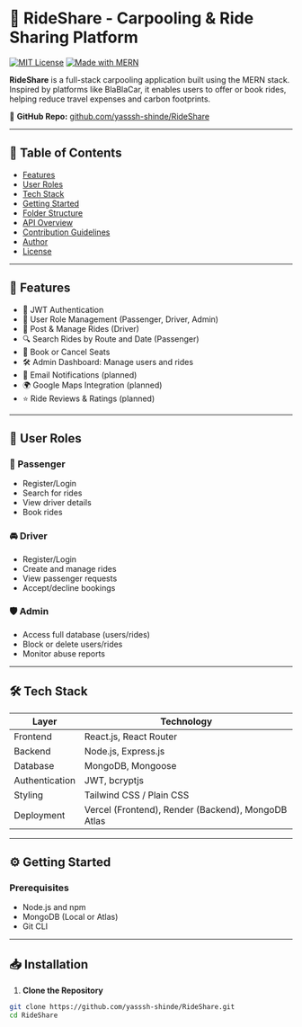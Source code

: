# 🚗 RideShare - Carpooling & Ride Sharing Platform

[![MIT License](https://img.shields.io/badge/license-MIT-blue.svg)](LICENSE)
[![Made with MERN](https://img.shields.io/badge/stack-MERN-green)](https://github.com/yasssh-shinde/RideShare)

**RideShare** is a full-stack carpooling application built using the MERN stack. Inspired by platforms like BlaBlaCar, it enables users to offer or book rides, helping reduce travel expenses and carbon footprints.

🔗 **GitHub Repo:** [github.com/yasssh-shinde/RideShare](https://github.com/yasssh-shinde/RideShare)

---

## 📌 Table of Contents

- [Features](#features)
- [User Roles](#user-roles)
- [Tech Stack](#tech-stack)
- [Getting Started](#getting-started)
- [Folder Structure](#folder-structure)
- [API Overview](#api-overview)
- [Contribution Guidelines](#contribution-guidelines)
- [Author](#author)
- [License](#license)

---

## 🚀 Features

- 🔐 JWT Authentication
- 🧍 User Role Management (Passenger, Driver, Admin)
- 🚗 Post & Manage Rides (Driver)
- 🔍 Search Rides by Route and Date (Passenger)
- 📅 Book or Cancel Seats
- 🛠 Admin Dashboard: Manage users and rides
- 📩 Email Notifications (planned)
- 🌍 Google Maps Integration (planned)
- ⭐ Ride Reviews & Ratings (planned)

---

## 👤 User Roles

### 🚶 Passenger
- Register/Login
- Search for rides
- View driver details
- Book rides

### 🚘 Driver
- Register/Login
- Create and manage rides
- View passenger requests
- Accept/decline bookings

### 🛡 Admin
- Access full database (users/rides)
- Block or delete users/rides
- Monitor abuse reports

---

## 🛠️ Tech Stack

| Layer        | Technology                |
|--------------|---------------------------|
| Frontend     | React.js, React Router    |
| Backend      | Node.js, Express.js       |
| Database     | MongoDB, Mongoose         |
| Authentication | JWT, bcryptjs           |
| Styling      | Tailwind CSS / Plain CSS  |
| Deployment   | Vercel (Frontend), Render (Backend), MongoDB Atlas |

---

## ⚙️ Getting Started

### Prerequisites

- Node.js and npm
- MongoDB (Local or Atlas)
- Git CLI

---

## 📥 Installation

1. **Clone the Repository**

```bash
git clone https://github.com/yasssh-shinde/RideShare.git
cd RideShare
